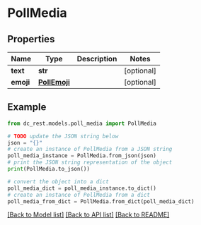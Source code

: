 # PollMedia


## Properties

Name | Type | Description | Notes
------------ | ------------- | ------------- | -------------
**text** | **str** |  | [optional] 
**emoji** | [**PollEmoji**](PollEmoji.md) |  | [optional] 

## Example

```python
from dc_rest.models.poll_media import PollMedia

# TODO update the JSON string below
json = "{}"
# create an instance of PollMedia from a JSON string
poll_media_instance = PollMedia.from_json(json)
# print the JSON string representation of the object
print(PollMedia.to_json())

# convert the object into a dict
poll_media_dict = poll_media_instance.to_dict()
# create an instance of PollMedia from a dict
poll_media_from_dict = PollMedia.from_dict(poll_media_dict)
```
[[Back to Model list]](../README.md#documentation-for-models) [[Back to API list]](../README.md#documentation-for-api-endpoints) [[Back to README]](../README.md)


